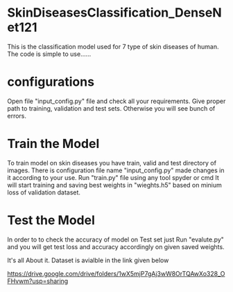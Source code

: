 # SkinDiseasesClassification_DenseNet121
This is the classification model used for 7 type of skin diseases of human.
The code is simple to use......

# configurations
Open file "input_config.py" file and check all your requirements.
Give proper path to training, validation and test sets.
Otherwise you will see bunch of errors.

# Train the Model
To train model on skin diseases you have train, valid and test directory of images.
There is configuration file name "input_config.py" made changes in it according to your use.
Run "train.py" file using any tool spyder or cmd
It will start training and saving best weights in "wieghts.h5" based on minium loss of validation dataset.

# Test the Model
In order to to check the accuracy of model on Test set just
Run "evalute.py" and you will get test loss and accuracy accordingly on given saved weights.


It's all About it.
Dataset is avialble in the link given below

https://drive.google.com/drive/folders/1wX5mjP7gAj3wW8OrTQAwXo328_OFHvwm?usp=sharing
